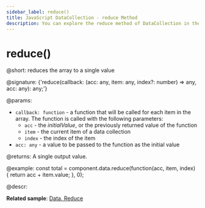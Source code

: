 ```yaml
---
sidebar_label: reduce()
title: JavaScript DataCollection - reduce Method 
description: You can explore the reduce method of DataCollection in the documentation of the DHTMLX JavaScript UI library. Browse developer guides and API reference, try out code examples and live demos, and download a free 30-day evaluation version of DHTMLX Suite.
---
```


# reduce()

@short: reduces the array to a single value

@signature: {'reduce(callback: (acc: any, item: any, index?: number) => any, acc: any): any;'}

@params:

- `callback: function` - a function that will be called for each item in the array. The function is called with the following parameters:
    - `acc` - the *initialValue*, or the previously returned value of the function
    - `item` - the current item of a data collection
    - `index` - the index of the item 
- `acc: any` - a value to be passed to the function as the initial value

@returns:
A single output value.

@example:
const total = component.data.reduce(function(acc, item, index) {
    return acc + item.value;
}, 0);

@descr:

**Related sample**: [Data. Reduce](https://snippet.dhtmlx.com/pv7hewc7)
